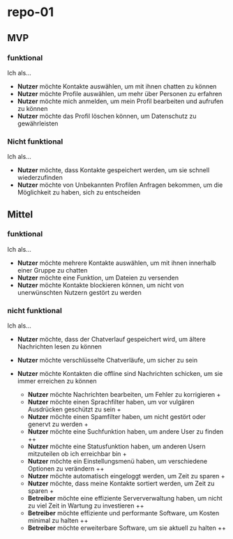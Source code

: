 # repo-01

## MVP
### funktional
Ich als...
* <b>Nutzer</b> möchte Kontakte auswählen, um mit ihnen chatten zu können
* <b>Nutzer</b> möchte Profile auswählen, um mehr über Personen zu erfahren
* <b>Nutzer</b> möchte mich anmelden, um mein Profil bearbeiten und aufrufen zu können
* <b>Nutzer</b> möchte das Profil löschen können, um Datenschutz zu gewährleisten
### Nicht funktional
Ich als...
* <b>Nutzer</b> möchte, dass Kontakte gespeichert werden, um sie schnell wiederzufinden
* <b>Nutzer</b> möchte von Unbekannten Profilen Anfragen bekommen, um die Möglichkeit zu haben, sich zu entscheiden

## Mittel
### funktional
Ich als...
* <b>Nutzer</b> möchte mehrere Kontakte auswählen, um mit ihnen innerhalb einer Gruppe zu chatten
* <b>Nutzer</b> möchte eine Funktion, um Dateien zu versenden
* <b>Nutzer</b> möchte Kontakte blockieren können, um nicht von unerwünschten Nutzern gestört zu werden

### nicht funktional
Ich als...
* <b>Nutzer</b> möchte, dass der Chatverlauf gespeichert wird, um ältere Nachrichten lesen zu können
* <b>Nutzer</b> möchte verschlüsselte Chatverläufe, um sicher zu sein
* <b>Nutzer</b> möchte Kontakten die offline sind Nachrichten schicken, um sie immer erreichen zu können

  
  * <b>Nutzer</b> möchte Nachrichten bearbeiten, um Fehler zu korrigieren +
  * <b>Nutzer</b> möchte einen Sprachfilter haben, um vor vulgären Ausdrücken geschützt zu sein +
  * <b>Nutzer</b> möchte einen Spamfilter haben, um nicht gestört oder genervt zu werden +
  * <b>Nutzer</b> möchte eine Suchfunktion haben, um andere User zu finden ++
  * <b>Nutzer</b> möchte eine Statusfunktion haben, um anderen Usern mitzuteilen ob ich erreichbar bin +
  * <b>Nutzer</b> möchte ein Einstellungsmenü haben, um verschiedene Optionen zu verändern ++
  * <b>Nutzer</b> möchte automatisch eingeloggt werden, um Zeit zu sparen +
  * <b>Nutzer</b> möchte, dass meine Kontakte sortiert werden, um Zeit zu sparen +
  * <b>Betreiber</b> möchte eine effiziente Serververwaltung haben, um nicht zu viel Zeit in Wartung zu investieren ++
  * <b>Betreiber</b> möchte effiziente und performante Software, um Kosten minimal zu halten ++
  * <b>Betreiber</b> möchte erweiterbare Software, um sie aktuell zu halten ++
  
  
  
